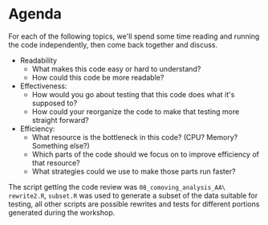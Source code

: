 # Agenda

For each of the following topics, we'll spend some time reading and running the code independently, then come back together and discuss.

- Readability
  - What makes this code easy or hard to understand?
  - How could this code be more readable?
- Effectiveness:
   - How would you go about testing that this code does what it's supposed to?
   - How could your reorganize the code to make that testing more straight forward?
- Efficiency:
   - What resource is the bottleneck in this code? (CPU? Memory? Something else?)
   - Which parts of the code should we focus on to improve efficiency of that resource?
   - What strategies could we use to make those parts run faster?
   
The script getting the code review was `08_comoving_analysis_AA\ rewrite2.R`, `subset.R` was used to generate a subset of the data suitable for testing, all other scripts are possible rewrites and tests for different portions generated during the workshop.
